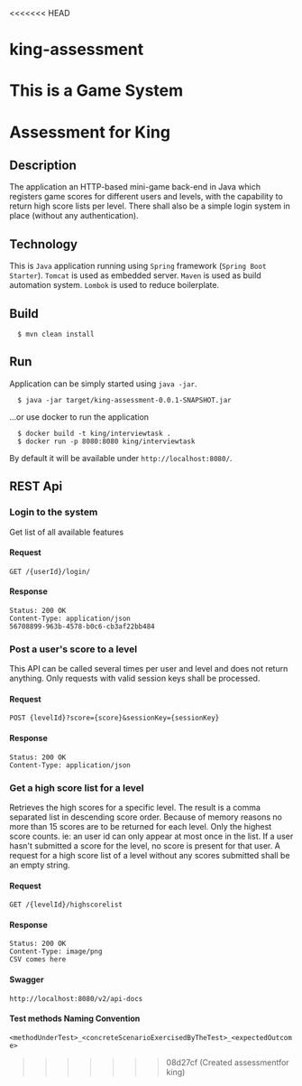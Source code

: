<<<<<<< HEAD
# king-assessment
This is a Game System
=======
# Assessment for King 

## Description
The application an HTTP-based mini-game back-end in Java which registers game scores for different users and levels, with the capability to return high score lists per level. There shall also be a simple login system
in place (without any authentication).

## Technology
This is `Java` application running using `Spring` framework (`Spring Boot Starter`). `Tomcat` is used as embedded server. `Maven` is used as build automation system. `Lombok` is used to reduce boilerplate.

## Build
```
  $ mvn clean install 
```

## Run
Application can be simply started using `java -jar`. 

```
  $ java -jar target/king-assessment-0.0.1-SNAPSHOT.jar
```

...or use docker to run the application 
```
  $ docker build -t king/interviewtask .
  $ docker run -p 8080:8080 king/interviewtask
```

By default it will be available under `http://localhost:8080/`.

## REST Api
### Login to the system
Get list of all available features

#### Request
`GET /{userId}/login/`

#### Response
    Status: 200 OK
    Content-Type: application/json
    56708899-963b-4578-b0c6-cb3af22bb484
    
### Post a user's score to a level
This API can be called several times per user and level and does not return anything. Only
requests with valid session keys shall be processed.

#### Request
`POST {levelId}?score={score}&sessionKey={sessionKey}`

#### Response
    Status: 200 OK
    Content-Type: application/json
    
### Get a high score list for a level
Retrieves the high scores for a specific level. The result is a comma separated list in descending score
order. Because of memory reasons no more than 15 scores are to be returned for each level. Only
the highest score counts. ie: an user id can only appear at most once in the list. If a user hasn't
submitted a score for the level, no score is present for that user. A request for a high score list of a
level without any scores submitted shall be an empty string.

#### Request
`GET /{levelId}/highscorelist`

#### Response
    Status: 200 OK
    Content-Type: image/png
    CSV comes here

#### Swagger
`http://localhost:8080/v2/api-docs`

#### Test methods Naming Convention
`<methodUnderTest>_<concreteScenarioExercisedByTheTest>_<expectedOutcome>`
>>>>>>> 08d27cf (Created assessmentfor king)

